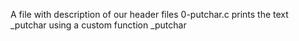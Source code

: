 A file with description of our header files
0-putchar.c prints the text _putchar using a custom function _putchar
